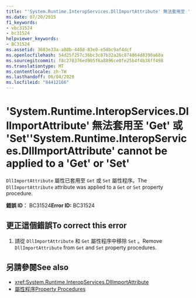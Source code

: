 ```yaml
---
title: "'System.Runtime.InteropServices.DllImportAttribute' 無法套用至 'Get' 或 'Set'"
ms.date: 07/20/2015
f1_keywords:
- vbc31524
- bc31524
helpviewer_keywords:
- BC31524
ms.assetid: 3603e33a-a80b-448d-83e0-e5dbc9af4dcf
ms.openlocfilehash: 54d25f257c36bc3c87b32a26c874864d8390a68a
ms.sourcegitcommit: f8c270376ed905f6a8896ce0fe25b4f4b38ff498
ms.translationtype: MT
ms.contentlocale: zh-TW
ms.lasthandoff: 06/04/2020
ms.locfileid: "84412166"
---
```

# <a name="systemruntimeinteropservicesdllimportattribute-cannot-be-applied-to-a-get-or-set"></a><span data-ttu-id="14f59-102">'System.Runtime.InteropServices.DllImportAttribute' 無法套用至 'Get' 或 'Set'</span><span class="sxs-lookup"><span data-stu-id="14f59-102">'System.Runtime.InteropServices.DllImportAttribute' cannot be applied to a 'Get' or 'Set'</span></span>
<span data-ttu-id="14f59-103">`DllImportAttribute` 屬性已套用至 `Get` 或 `Set` 屬性程序。</span><span class="sxs-lookup"><span data-stu-id="14f59-103">The `DllImportAttribute` attribute was applied to a `Get` or `Set` property procedure.</span></span>  
  
 <span data-ttu-id="14f59-104">**錯誤 ID︰** BC31524</span><span class="sxs-lookup"><span data-stu-id="14f59-104">**Error ID:** BC31524</span></span>  
  
## <a name="to-correct-this-error"></a><span data-ttu-id="14f59-105">更正這個錯誤</span><span class="sxs-lookup"><span data-stu-id="14f59-105">To correct this error</span></span>  
  
1. <span data-ttu-id="14f59-106">請從 `DllImportAttribute` 和 `Get` 屬性程序中移除 `Set` 。</span><span class="sxs-lookup"><span data-stu-id="14f59-106">Remove `DllImportAttribute` from `Get` and `Set` property procedures.</span></span>  
  
## <a name="see-also"></a><span data-ttu-id="14f59-107">另請參閱</span><span class="sxs-lookup"><span data-stu-id="14f59-107">See also</span></span>

- <xref:System.Runtime.InteropServices.DllImportAttribute>
- [<span data-ttu-id="14f59-108">屬性程序</span><span class="sxs-lookup"><span data-stu-id="14f59-108">Property Procedures</span></span>](../programming-guide/language-features/procedures/property-procedures.md)
